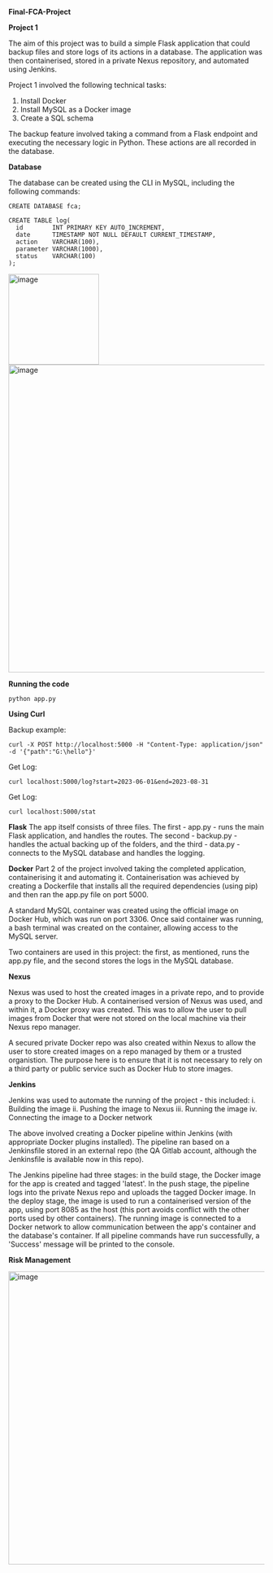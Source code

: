 **Final-FCA-Project**

**Project 1**

The aim of this project was to build a simple Flask application that could backup files and store logs of its actions in a database. The application was then containerised, stored in a private Nexus repository, and automated using Jenkins.

Project 1 involved the following technical tasks:
1. Install Docker
2. Install MySQL as a Docker image
3. Create a SQL schema

The backup feature involved taking a command from a Flask endpoint and executing the necessary logic in Python. These actions are all recorded in the database.

**Database**

The database can be created using the CLI in MySQL, including the following commands:
```
CREATE DATABASE fca;
```

```
CREATE TABLE log(
  id        INT PRIMARY KEY AUTO_INCREMENT,
  date      TIMESTAMP NOT NULL DEFAULT CURRENT_TIMESTAMP,
  action    VARCHAR(100),
  parameter VARCHAR(1000),
  status    VARCHAR(100)
);
```
<img width="178" alt="image" src="https://github.com/LRMB27/Final-FCA-Project/assets/144361653/63c137d7-bb56-46b0-875e-ff7b29cf86a1">


<img width="605" alt="image" src="https://github.com/LRMB27/Final-FCA-Project/assets/144361653/a6d49999-8078-4d3a-8f95-6fd5ab5aa99c">



**Running the code**
```
python app.py 
```

**Using Curl**

Backup example: 
```
curl -X POST http://localhost:5000 -H "Content-Type: application/json" -d '{"path":"G:\hello"}' 
```
Get Log:
```
curl localhost:5000/log?start=2023-06-01&end=2023-08-31
```
Get Log: 
```
curl localhost:5000/stat
```
**Flask**
The app itself consists of three files. The first - app.py - runs the main Flask application, and handles the routes. The second - backup.py - handles the actual backing up of the folders, and the third - data.py - connects to the MySQL database and handles the logging. 

**Docker** 
Part 2 of the project involved taking the completed application, containerising it and automating it. Containerisation was achieved by creating a Dockerfile that installs all the required dependencies (using pip) and then ran the app.py file on port 5000. 

A standard MySQL container was created using the official image on Docker Hub, which was run on port 3306. Once said container was running, a bash terminal was created on the container, allowing access to the MySQL server. 

Two containers are used in this project: the first, as mentioned, runs the app.py file, and the second stores the logs in the MySQL database.

**Nexus** 

Nexus was used to host the created images in a private repo, and to provide a proxy to the Docker Hub. A containerised version of Nexus was used, and within it, a Docker proxy was created. This was to allow the user to pull images from Docker that were not stored on the local machine via their Nexus repo manager. 

A secured private Docker repo was also created within Nexus to allow the user to store created images on a repo managed by them or a trusted organistion. The purpose here is to ensure that it is not necessary to rely on a third party or public service such as Docker Hub to store images. 

**Jenkins**

Jenkins was used to automate the running of the project - this included:
i. Building the image
ii. Pushing the image to Nexus
iii. Running the image
iv. Connecting the image to a Docker network

The above involved creating a Docker pipeline within Jenkins (with appropriate Docker plugins installed). The pipeline ran based on a Jenkinsfile stored in an external repo (the QA Gitlab account, although the Jenkinsfile is available now in this repo). 

The Jenkins pipeline had three stages: in the build stage, the Docker image for the app is created and tagged 'latest'. In the push stage, the pipeline logs into the private Nexus repo and uploads the tagged Docker image. In the deploy stage, the image is used to run a containerised version of the app, using port 8085 as the host (this port avoids conflict with the other ports used by other containers). The running image is connected to a Docker network to allow communication between the app's container and the database's container. If all pipeline commands have run successfully, a 'Success' message will be printed to the console. 


**Risk Management** 


<img width="576" alt="image" src="https://github.com/LRMB27/Final-FCA-Project/assets/144361653/50349aab-88a1-481e-9e90-3b7d1aded62d">


